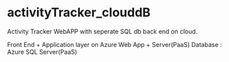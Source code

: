 # activityTracker_clouddB

Activity Tracker WebAPP with seperate SQL db back end on cloud.

Front End + Application layer on Azure Web App + Server(PaaS)
Database : Azure SQL Server(PaaS)
